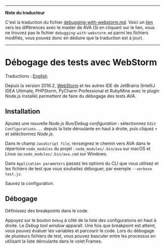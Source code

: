 ___
**Note du traducteur**

C'est la traduction du fichier [debugging-with-webstorm.md](https://github.com/avajs/ava/blob/master/docs/recipes/debugging-with-webstorm.md). Voici un [lien](https://github.com/avajs/ava/compare/e02bd644c2c49d3a0eb16f4a202802aaf9308335...master#diff-1fb9cdb432e04d416229256c338f1a06) vers les différences avec le master de AVA (Si en cliquant sur le lien, vous ne trouvez pas le fichier `debugging-with-webstorm.md` parmi les fichiers modifiés, vous pouvez donc en déduire que la traduction est à jour).
___
# Débogage des tests avec WebStorm

Traductions : [English](https://github.com/avajs/ava/blob/master/docs/recipes/debugging-with-webstorm.md)

Depuis la version 2016.2, [WebStorm](https://www.jetbrains.com/webstorm/) et les autres IDE de JetBrains (IntelliJ IDEA Ultimate, PHPStorm, PyCharm Professional et RubyMine avec le plugin Node.js installé) permettent de faire du débogage des tests AVA.


## Installation

Ajoutez une nouvelle *Node.js Run/Debug configuration* : sélectionnez `Edit Configurations...` depuis la liste déroulante en haut à droite, puis cliquez `+` et séléctionnez *Node.js*.

Dans le champ `JavaScript file`, renseignez le chemin vers AVA dans le répertoire `node_modules` du projet : `node_modules/.bin/ava` sur macOS et Linux ou `node_modules/.bin/ava.cmd` sur Windows.

Dans `Application parameters` passez les options du CLI que vous utilisez et les fichiers de test que vous souhaitez déboguer, par exemple `--verbose test.js`.

Sauvez la configuration.


## Débogage

Définissez des breakpoints dans le code.

Appuyez sur le bouton `Debug` à côté de la liste des configurations en haut à droite. Le *Debug tool window* apparaît. Une fois que breakpoint est atteint, vous pouvez évaluer les variables et parcourir le code. Lors du débogage de plusieurs fichiers de test, vous pouvez basculer entre les processus en utilisant la liste déroulante dans le volet Frames.
